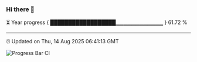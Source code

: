### Hi there 👋

⏳ Year progress { ██████████████████▁▁▁▁▁▁▁▁▁▁▁▁ } 61.72 %

---

⏰ Updated on Thu, 14 Aug 2025 06:41:13 GMT

![Progress Bar CI](https://github.com/DhruviPatel157/GitHub-Actions-Demo/workflows/Progress%20Bar%20CI/badge.svg)
